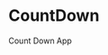 # CountDown
 Count Down App
          
                           
                                                                                                                                                                      
                                                                                                        
                                                                                                        
                                                                                               
                                                                                     
                                                     
                                      
                            
         
       
     
